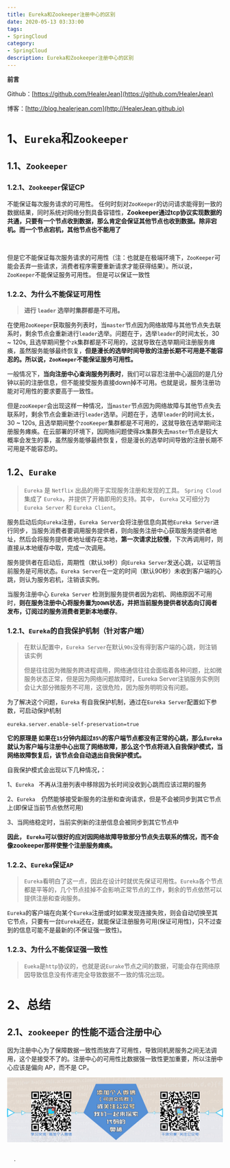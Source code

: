 ```yaml
---
title: Eureka和Zookeeper注册中心的区别
date: 2020-05-13 03:33:00
tags: 
- SpringCloud
category: 
- SpringCloud
description: Eureka和Zookeeper注册中心的区别
---
```


**前言**     

 Github：[https://github.com/HealerJean](https://github.com/HealerJean)         

 博客：[http://blog.healerjean.com](http://HealerJean.github.io)          





# 1、`Eureka`和`Zookeeper ` 

## 1.1、`Zookeeper`

### 1.2.1、`Zookeeper`保证CP

不能保证每次服务请求的可用性。     任何时刻对`ZooKeeper`的访问请求能得到一致的数据结果，同时系统对网络分割具备容错性，**Zookeeper通过tcp协议实现数据的共通，只要有一个节点收到数据，那么肯定会保证其他节点也收到数据。除非宕机。而一个节点宕机，其他节点也不能用了**

​       

但是它不能保证每次服务请求的可用性（注：也就是在极端环境下，`ZooKeeper`可能会丢弃一些请求，消费者程序需要重新请求才能获得结果）。所以说，`ZooKeeper`不能保证服务可用性。 但是可以保证一致性    



### 1.2.2、为什么不能保证可用性

> **进行 `leader` 选举时集群都是不可用。**       

在使用`ZooKeeper`获取服务列表时，当`master`节点因为网络故障与其他节点失去联系时，剩余节点会重新进行`leader`选举。问题在于，选举`leader`的时间太长，30 ~ 120s, 且选举期间整个`zk`集群都是不可用的，这就导致在选举期间注册服务瘫痪，虽然服务能够最终恢复，**但是漫长的选举时间导致的注册长期不可用是不能容忍的。所以说，`ZooKeeper`不能保证服务可用性。**     



一般情况下，**当向注册中心查询服务列表时**，我们可以容忍注册中心返回的是几分钟以前的注册信息，但不能接受服务直接down掉不可用。也就是说，服务注册功能对可用性的要求要高于一致性。     

但是`zooKeeper`会出现这样一种情况，当`master`节点因为网络故障与其他节点失去联系时，剩余节点会重新进行`leader`选举。问题在于，选举`leader`的时间太长，30 ~ 120s, 且选举期间整个`zooKeeper`集群都是不可用的，这就导致在选举期间注册服务瘫痪。在云部署的环境下，因网络问题使得zk集群失去`master`节点是较大概率会发生的事，虽然服务能够最终恢复，但是漫长的选举时间导致的注册长期不可用是不能容忍的。









## 1.2、`Eurake`

> `Eureka` 是 `Netflix` 出品的用于实现服务注册和发现的工具。 `Spring Cloud` 集成了 `Eureka`，并提供了开箱即用的支持。其中， `Eureka` 又可细分为 `Eureka Server` 和 `Eureka Client`。



服务启动后向`Eureka`注册，`Eureka Server`会将注册信息向其他`Eureka Server`进行同步，当服务消费者要调用服务提供者，则向服务注册中心获取服务提供者地址，然后会将服务提供者地址缓存在本地，**第一次请求比较慢**，下次再调用时，则直接从本地缓存中取，完成一次调用。    

服务提供者在启动后，周期性（默认`30`秒）向`Eureka Server`发送心跳，以证明当前服务是可用状态。`Eureka Server`在一定的时间（默认90秒）未收到客户端的心跳，则认为服务宕机，注销该实例。     

当服务注册中心 `Eureka Server` 检测到服务提供者因为宕机、网络原因不可用时，**则在服务注册中心将服务置为`DOWN`状态，并把当前服务提供者状态向订阅者发布，订阅过的服务消费者更新本地缓存**。         




### 1.2.1、`Eureka`的自我保护机制（针对客户端） 

> 在默认配置中，`Eureka Server`在默认`90s`没有得到客户端的心跳，则注销该实例        
>
> 但是往往因为微服务跨进程调用，网络通信往往会面临着各种问题，比如微服务状态正常，但是因为网络问题故障时，Eureka Server注销服务实例则会让大部分微服务不可用，这很危险，因为服务明明没有问题。     



为了解决这个问题，`Eureka` 有自我保护机制，通过在`Eureka Server`配置如下参数，可启动保护机制     

```properties
eureka.server.enable-self-preservation=true
```



**它的原理是    如果在`15`分钟内超过`85%`的客户端节点都没有正常的心跳，那么`Eureka`就认为客户端与注册中心出现了网络故障，那么这个节点将进入自我保护模式，当网络故障恢复后，该节点会自动退出自我保护模式。**     

自我保护模式会出现以下几种情况，：      

1、`Eureka ` 不再从注册列表中移除因为长时间没收到心跳而应该过期的服务    

2、`Eureka  `仍然能够接受新服务的注册和查询请求，但是不会被同步到其它节点上(即保证当前节点依然可用)     

3、当网络稳定时，当前实例新的注册信息会被同步到其它节点中    

**因此， `Eureka`可以很好的应对因网络故障导致部分节点失去联系的情况，而不会像zookeeper那样使整个注册服务瘫痪。**





### 1.2.2、`Eureka`保证`AP`

> `Eureka`看明白了这一点，因此在设计时就优先保证可用性。`Eureka`各个节点都是平等的，几个节点挂掉不会影响正常节点的工作，剩余的节点依然可以提供注册和查询服务。      

`Eureka`的客户端在向某个`Eureka`注册或时如果发现连接失败，则会自动切换至其它节点，只要有一台`Eureka`还在，就能保证注册服务可用(保证可用性)，只不过查到的信息可能不是最新的(不保证强一致性)。       



### 1.2.3、为什么不能保证强一致性  

> `Eueka`是`http`协议的，也就是说`Eurake`节点之间的数据，可能会存在网络原因导致信息没有传递完全导致数据不一致的情况出现。





# 2、总结



## 2.1、`zookeeper` 的性能不适合注册中心



因为注册中心为了保障数据一致性而放弃了可用性，导致同机房服务之间无法调用，这个是接受不了的。注册中心的可用性比数据强一致性更加重要，所以注册中心应该是偏向 AP，而不是 CP。



























![ContactAuthor](https://raw.githubusercontent.com/HealerJean/HealerJean.github.io/master/assets/img/artical_bottom.jpg)





<link rel="stylesheet" href="https://unpkg.com/gitalk/dist/gitalk.css">

<script src="https://unpkg.com/gitalk@latest/dist/gitalk.min.js"></script> 
<div id="gitalk-container"></div>    
 <script type="text/javascript">
    var gitalk = new Gitalk({
		clientID: `1d164cd85549874d0e3a`,
		clientSecret: `527c3d223d1e6608953e835b547061037d140355`,
		repo: `HealerJean.github.io`,
		owner: 'HealerJean',
		admin: ['HealerJean'],
		id: 'AAAAAAAAAAAAAAA',
    });
    gitalk.render('gitalk-container');
</script> 
·
